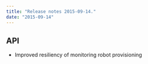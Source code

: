 ```yaml
---
title: "Release notes 2015-09-14."
date: "2015-09-14"
---
```

## API

* Improved resiliency of monitoring robot provisioning

